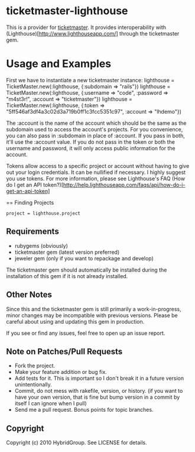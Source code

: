 # ticketmaster-lighthouse

This is a provider for [ticketmaster](http://ticketrb.com). It provides interoperability with (Lighthouse)[http://www.lighthouseapp.com/] through the ticketmaster gem.

# Usage and Examples

First we have to instantiate a new ticketmaster instance:
    lighthouse = TicketMaster.new(:lighthouse, {:subdomain => "rails"})
    lighthouse = TicketMaster.new(:lighthouse, {:username => "code", :password => "m4st3r!", :account => "ticketmaster"})
    lighthouse = TicketMaster.new(:lighthouse, {:token => "5ff546af3df4a3c02d3a719b0ff1c3fcc5351c97", :account => "lhdemo"})

The :account is the name of the account which should be the same as the subdomain used to access the account's projects. For you convenience, you can also pass in :subdomain in place of :account. If you pass in both, it'll use the :account value. If you do not pass in the token or both the username and password, it will only access public information for the account.

Tokens allow access to a specific project or account without having to give out your login credentials. It can be nullified if necessary. I highly suggest you use tokens. For more information, please see Lighthouse's FAQ (How do I get an API token?)[http://help.lighthouseapp.com/faqs/api/how-do-i-get-an-api-token]

== Finding Projects

    project = lighthouse.project

## Requirements

* rubygems (obviously)
* ticketmaster gem (latest version preferred)
* jeweler gem (only if you want to repackage and develop)

The ticketmaster gem should automatically be installed during the installation of this gem if it is not already installed.

## Other Notes

Since this and the ticketmaster gem is still primarily a work-in-progress, minor changes may be incompatible with previous versions. Please be careful about using and updating this gem in production.

If you see or find any issues, feel free to open up an issue report.


## Note on Patches/Pull Requests
 
* Fork the project.
* Make your feature addition or bug fix.
* Add tests for it. This is important so I don't break it in a
  future version unintentionally.
* Commit, do not mess with rakefile, version, or history.
  (if you want to have your own version, that is fine but bump version in a commit by itself I can ignore when I pull)
* Send me a pull request. Bonus points for topic branches.

## Copyright

Copyright (c) 2010 HybridGroup. See LICENSE for details.
